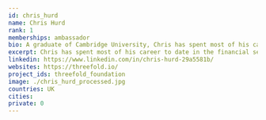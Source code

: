 ```yaml
---
id: chris_hurd
name: Chris Hurd
rank: 1
memberships: ambassador
bio: A graduate of Cambridge University, Chris has spent most of his career to date in the financial services sector, with the last 20 years spent in senior banking roles in London, Singapore and Moscow. These and other previous positions have contributed to a rich and varied set of skills and experience which he is now deploying in the non-executive and advisory spheres. In this context, the aims of ThreeFold Foundation are both close to his heart and offer the opportunity for him to make a strong contribution and impact. Chris is married with 3 children and currently resides in the UK, but travels widely and maintains strong ties with Asia in particular. He greatly enjoys working with people and exploring new interests and cultures. Ambassador fell in love with Threefold ThreeFold Foundation offers new channels of access and investment to a very diverse audience and so deserves to succeed. It is a step into the future whose potential for good knows no boundaries.
excerpt: Chris has spent most of his career to date in the financial services sector.
linkedin: https://www.linkedin.com/in/chris-hurd-29a5581b/
websites: https://threefold.io/
project_ids: threefold_foundation
image: ./chris_hurd_processed.jpg
countries: UK
cities:
private: 0
---
```

